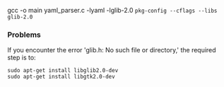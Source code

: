  gcc -o main yaml_parser.c -lyaml -lglib-2.0 `pkg-config --cflags --libs glib-2.0`

### Problems
 If you encounter the error 'glib.h: No such file or directory,' the required step is to:

 ```
 sudo apt-get install libglib2.0-dev
 sudo apt-get install libgtk2.0-dev
 ```